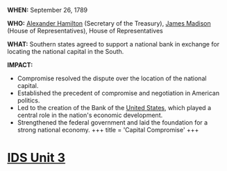 **WHEN:** September 26, 1789

**WHO:** [Alexander Hamilton](./../alexander-hamilton/) (Secretary of the Treasury), [James Madison](./../james-madison/) (House of Representatives), House of Representatives

**WHAT:** Southern states agreed to support a national bank in exchange for locating the national capital in the South.

**IMPACT:**
* Compromise resolved the dispute over the location of the national capital.
* Established the precedent of compromise and negotiation in American politics.
* Led to the creation of the Bank of the [United States](./../united-states/), which played a central role in the nation's economic development.
* Strengthened the federal government and laid the foundation for a strong national economy.
+++
 title = 'Capital Compromise'
+++
# [IDS Unit 3](./../ids-unit-3/)